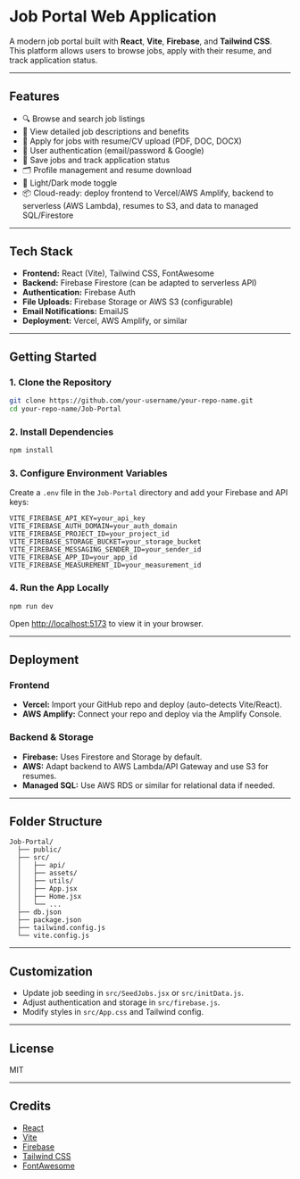 # Job Portal Web Application

A modern job portal built with **React**, **Vite**, **Firebase**, and **Tailwind CSS**.  
This platform allows users to browse jobs, apply with their resume, and track application status.

---

## Features

- 🔍 Browse and search job listings
- 📄 View detailed job descriptions and benefits
- 📝 Apply for jobs with resume/CV upload (PDF, DOC, DOCX)
- 👤 User authentication (email/password & Google)
- 💾 Save jobs and track application status
- 🗂️ Profile management and resume download
- 🌙 Light/Dark mode toggle
- 📦 Cloud-ready: deploy frontend to Vercel/AWS Amplify, backend to serverless (AWS Lambda), resumes to S3, and data to managed SQL/Firestore

---

## Tech Stack

- **Frontend:** React (Vite), Tailwind CSS, FontAwesome
- **Backend:** Firebase Firestore (can be adapted to serverless API)
- **Authentication:** Firebase Auth
- **File Uploads:** Firebase Storage or AWS S3 (configurable)
- **Email Notifications:** EmailJS
- **Deployment:** Vercel, AWS Amplify, or similar

---

## Getting Started

### 1. Clone the Repository

```bash
git clone https://github.com/your-username/your-repo-name.git
cd your-repo-name/Job-Portal
```

### 2. Install Dependencies

```bash
npm install
```

### 3. Configure Environment Variables

Create a `.env` file in the `Job-Portal` directory and add your Firebase and API keys:

```
VITE_FIREBASE_API_KEY=your_api_key
VITE_FIREBASE_AUTH_DOMAIN=your_auth_domain
VITE_FIREBASE_PROJECT_ID=your_project_id
VITE_FIREBASE_STORAGE_BUCKET=your_storage_bucket
VITE_FIREBASE_MESSAGING_SENDER_ID=your_sender_id
VITE_FIREBASE_APP_ID=your_app_id
VITE_FIREBASE_MEASUREMENT_ID=your_measurement_id
```

### 4. Run the App Locally

```bash
npm run dev
```

Open [http://localhost:5173](http://localhost:5173) to view it in your browser.

---

## Deployment

### Frontend

- **Vercel:** Import your GitHub repo and deploy (auto-detects Vite/React).
- **AWS Amplify:** Connect your repo and deploy via the Amplify Console.

### Backend & Storage

- **Firebase:** Uses Firestore and Storage by default.
- **AWS:** Adapt backend to AWS Lambda/API Gateway and use S3 for resumes.
- **Managed SQL:** Use AWS RDS or similar for relational data if needed.

---

## Folder Structure

```
Job-Portal/
  ├── public/
  ├── src/
  │   ├── api/
  │   ├── assets/
  │   ├── utils/
  │   ├── App.jsx
  │   ├── Home.jsx
  │   └── ...
  ├── db.json
  ├── package.json
  ├── tailwind.config.js
  └── vite.config.js
```

---

## Customization

- Update job seeding in `src/SeedJobs.jsx` or `src/initData.js`.
- Adjust authentication and storage in `src/firebase.js`.
- Modify styles in `src/App.css` and Tailwind config.

---

## License

MIT

---

## Credits

- [React](https://react.dev/)
- [Vite](https://vitejs.dev/)
- [Firebase](https://firebase.google.com/)
- [Tailwind CSS](https://tailwindcss.com/)
- [FontAwesome](https://fontawesome.com/)
